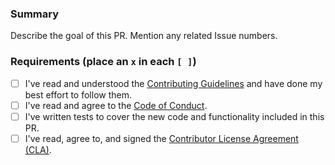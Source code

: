 ###  Summary

Describe the goal of this PR. Mention any related Issue numbers.

### Requirements (place an `x` in each `[ ]`)

* [ ] I've read and understood the [Contributing Guidelines](https://github.com/slackhq/goSDL/blob/master/CONTRIBUTING.md) and have done my best effort to follow them.
* [ ] I've read and agree to the [Code of Conduct](https://slackhq.github.io/code-of-conduct).
* [ ] I've written tests to cover the new code and functionality included in this PR.
* [ ] I've read, agree to, and signed the [Contributor License Agreement (CLA)](https://cla-assistant.io/slackhq/goSDL).
